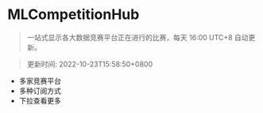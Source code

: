 # MLCompetitionHub

> 一站式显示各大数据竞赛平台正在进行的比赛，每天 16:00 UTC+8 自动更新。
  
> 更新时间: 2022-10-23T15:58:50+0800 

* 多家竞赛平台
* 多种订阅方式
* 下拉查看更多